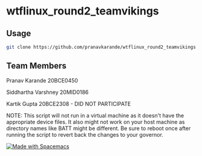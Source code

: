 # wtflinux_round2_teamvikings

## Usage
```bash
git clone https://github.com/pranavkarande/wtflinux_round2_teamvikings && cd wtflinux_round2_teamvikings && sudo chmod +x script.sh && sudo ./script.sh
```

## Team Members
Pranav Karande 20BCE0450

Siddhartha Varshney 20MID0186

Kartik Gupta 20BCE2308 - DID NOT PARTICIPATE

NOTE: This script will not run in a virtual machine as it doesn't have the appropriate device files. It also might not work on your host machine as directory names like BATT might be different. Be sure to reboot once after running the script to revert back the changes to your governor.

<a href="https://develop.spacemacs.org"><img src="https://cdn.rawgit.com/syl20bnr/spacemacs/442d025779da2f62fc86c2082703697714db6514/assets/spacemacs-badge.svg" alt="Made with Spacemacs">
